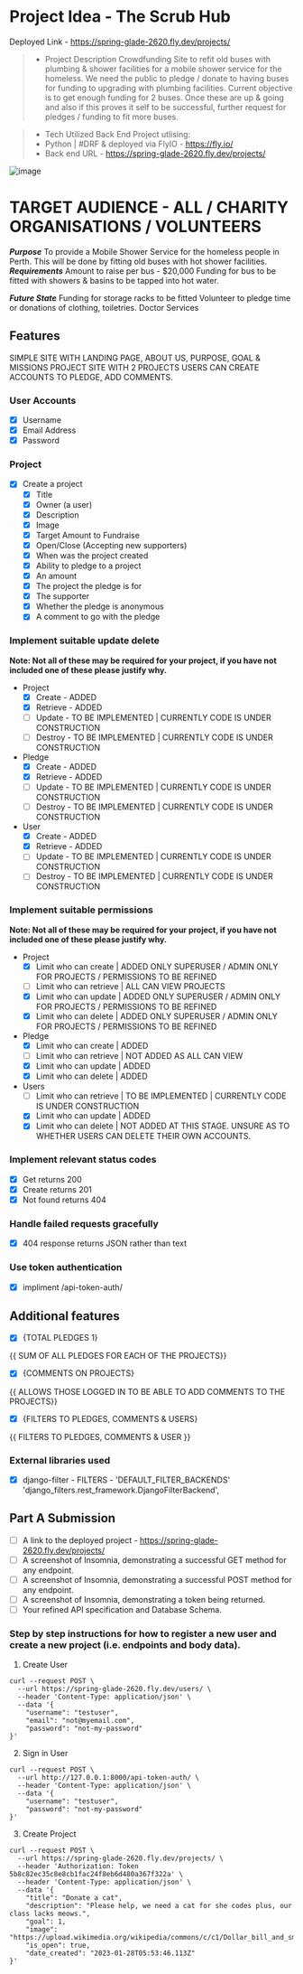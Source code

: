# Project Idea - The Scrub Hub 
Deployed Link - https://spring-glade-2620.fly.dev/projects/

> * Project Description 
Crowdfunding Site to refit old buses with plumbing & shower facilities for a mobile shower service for the homeless. 
We need the public to pledge / donate to having buses for funding to upgrading with plumbing facilities. 
Current objective is to get enough funding for 2 buses. 
Once these are up & going and also if this proves it self to be successful, further request for pledges / funding to fit more buses. 

> * Tech Utilized 
Back End Project utlising:
> * Python | #DRF & deployed via FlyIO - https://fly.io/
> * Back end URL - https://spring-glade-2620.fly.dev/projects/

![image](https://user-images.githubusercontent.com/113986306/232380163-b27008a8-5b7e-472d-becd-84c837167996.png)


# TARGET AUDIENCE - ALL / CHARITY ORGANISATIONS / VOLUNTEERS 
***Purpose***
To provide a Mobile Shower Service for the homeless people in Perth. 
This will be done by fitting old buses with hot shower facilities. 
***Requirements***
Amount to raise per bus - $20,000
Funding for bus to be fitted with showers & basins to be tapped into hot water. 

***Future State***
Funding for storage racks to be fitted 
Volunteer to pledge time or donations of clothing, toiletries.
Doctor Services 

## Features

SIMPLE SITE WITH LANDING PAGE, ABOUT US, PURPOSE, GOAL & MISSIONS
PROJECT SITE WITH 2 PROJECTS 
USERS CAN CREATE ACCOUNTS TO PLEDGE, ADD COMMENTS. 

### User Accounts

- [X] Username
- [X] Email Address
- [X] Password

### Project

- [X] Create a project
  - [X] Title
  - [X] Owner (a user)
  - [X] Description
  - [X] Image
  - [X] Target Amount to Fundraise
  - [X] Open/Close (Accepting new supporters)
  - [X] When was the project created
  - [X] Ability to pledge to a project
  - [X] An amount
  - [X] The project the pledge is for
  - [X] The supporter
  - [X] Whether the pledge is anonymous
  - [X] A comment to go with the pledge
  
### Implement suitable update delete

**Note: Not all of these may be required for your project, if you have not included one of these please justify why.**

- Project
  - [X] Create - ADDED 
  - [X] Retrieve - ADDED 
  - [ ] Update - TO BE IMPLEMENTED | CURRENTLY CODE IS UNDER CONSTRUCTION 
  - [ ] Destroy - TO BE IMPLEMENTED | CURRENTLY CODE IS UNDER CONSTRUCTION 
- Pledge
  - [X] Create - ADDED 
  - [X] Retrieve - ADDED 
  - [ ] Update - TO BE IMPLEMENTED | CURRENTLY CODE IS UNDER CONSTRUCTION  
  - [ ] Destroy - TO BE IMPLEMENTED | CURRENTLY CODE IS UNDER CONSTRUCTION 
- User
  - [X] Create - ADDED 
  - [X] Retrieve - ADDED 
  - [ ] Update - TO BE IMPLEMENTED | CURRENTLY CODE IS UNDER CONSTRUCTION 
  - [ ] Destroy - TO BE IMPLEMENTED | CURRENTLY CODE IS UNDER CONSTRUCTION 

### Implement suitable permissions

**Note: Not all of these may be required for your project, if you have not included one of these please justify why.**

- Project
  - [X] Limit who can create | ADDED ONLY SUPERUSER / ADMIN ONLY FOR PROJECTS / PERMISSIONS TO BE REFINED
  - [ ] Limit who can retrieve | ALL CAN VIEW PROJECTS 
  - [X] Limit who can update | ADDED ONLY SUPERUSER / ADMIN ONLY FOR PROJECTS / PERMISSIONS TO BE REFINED
  - [X] Limit who can delete | ADDED ONLY SUPERUSER / ADMIN ONLY FOR PROJECTS / PERMISSIONS TO BE REFINED
- Pledge
  - [X] Limit who can create | ADDED 
  - [ ] Limit who can retrieve | NOT ADDED AS ALL CAN VIEW 
  - [X] Limit who can update | ADDED 
  - [X] Limit who can delete | ADDED 
- Users
  - [ ] Limit who can retrieve | TO BE IMPLEMENTED | CURRENTLY CODE IS UNDER CONSTRUCTION
  - [X] Limit who can update | ADDED 
  - [X] Limit who can delete | NOT ADDED AT THIS STAGE. UNSURE AS TO WHETHER USERS CAN DELETE THEIR OWN ACCOUNTS.

### Implement relevant status codes

- [X] Get returns 200
- [X] Create returns 201
- [X] Not found returns 404

### Handle failed requests gracefully 

- [X] 404 response returns JSON rather than text

### Use token authentication

- [X] impliment /api-token-auth/

## Additional features

- [X] {TOTAL PLEDGES 1}

{{ SUM OF ALL PLEDGES FOR EACH OF THE PROJECTS}}

- [X] {COMMENTS ON PROJECTS}

{{ ALLOWS THOSE LOGGED IN TO BE ABLE TO ADD COMMENTS TO THE PROJECTS}}

- [X] {FILTERS TO PLEDGES, COMMENTS & USERS}

{{ FILTERS TO PLEDGES, COMMENTS & USER }}

### External libraries used

- [X] django-filter - FILTERS -     'DEFAULT_FILTER_BACKENDS'
        'django_filters.rest_framework.DjangoFilterBackend',


## Part A Submission

- [ ] A link to the deployed project - https://spring-glade-2620.fly.dev/projects/
- [ ] A screenshot of Insomnia, demonstrating a successful GET method for any endpoint.
- [ ] A screenshot of Insomnia, demonstrating a successful POST method for any endpoint.
- [ ] A screenshot of Insomnia, demonstrating a token being returned.
- [ ] Your refined API specification and Database Schema.

### Step by step instructions for how to register a new user and create a new project (i.e. endpoints and body data).

1. Create User

```shell
curl --request POST \
  --url https://spring-glade-2620.fly.dev/users/ \
  --header 'Content-Type: application/json' \
  --data '{
	"username": "testuser",
	"email": "not@myemail.com",
	"password": "not-my-password"
}'
```

2. Sign in User

```shell
curl --request POST \
  --url http://127.0.0.1:8000/api-token-auth/ \
  --header 'Content-Type: application/json' \
  --data '{
	"username": "testuser",
	"password": "not-my-password"
}'
```

3. Create Project

```shell
curl --request POST \
  --url https://spring-glade-2620.fly.dev/projects/ \
  --header 'Authorization: Token 5b8c82ec35c8e8cb1fac24f8eb6d480a367f322a' \
  --header 'Content-Type: application/json' \
  --data '{
	"title": "Donate a cat",
	"description": "Please help, we need a cat for she codes plus, our class lacks meows.",
	"goal": 1,
	"image": "https://upload.wikimedia.org/wikipedia/commons/c/c1/Dollar_bill_and_small_change.jpg",
	"is_open": true,
	"date_created": "2023-01-28T05:53:46.113Z"
}'
```
